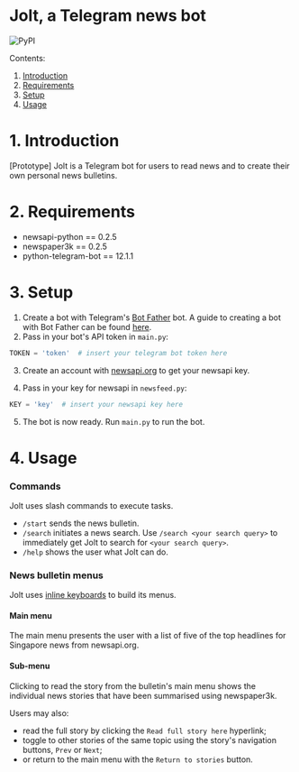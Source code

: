 # Jolt, a Telegram news bot

![PyPI](https://img.shields.io/pypi/pyversions/Django.svg)

Contents:

1. [Introduction](#introduction)
2. [Requirements](#requirements)
3. [Setup](#setup)
4. [Usage](#usage)

# 1. Introduction

[Prototype] Jolt is a Telegram bot for users to read news and to create their own personal news bulletins.

# 2. Requirements

* newsapi-python == 0.2.5
* newspaper3k == 0.2.5
* python-telegram-bot == 12.1.1

# 3. Setup

1. Create a bot with Telegram's [Bot Father](https://telegram.me/botfather) bot. A guide to creating a bot with Bot Father can be found [here](<https://core.telegram.org/bots#6-botfather>).
2. Pass in your bot's API token in `main.py`:
```python
TOKEN = 'token'  # insert your telegram bot token here
```
3. Create an account with [newsapi.org](https://newsapi.org/) to get your newsapi key.

4. Pass in your key for newsapi in `newsfeed.py`:
```python
KEY = 'key'  # insert your newsapi key here
```
5. The bot is now ready. Run `main.py` to run the bot.

# 4. Usage


### Commands
Jolt uses slash commands to execute tasks.

* `/start` sends the news bulletin.
* `/search` initiates a news search. Use `/search <your search query>` to immediately get Jolt to search for `<your search query>`.
* `/help` shows the user what Jolt can do.

### News bulletin menus

Jolt uses [inline keyboards](https://core.telegram.org/bots/2-0-intro#new-inline-keyboards) to build its menus.

#### Main menu
The main menu presents the user with a list of five of the top headlines for Singapore news from newsapi.org.

#### Sub-menu
Clicking to read the story from the bulletin's main menu shows the individual news stories that have been summarised using newspaper3k. 

Users may also:

* read the full story by clicking the `Read full story here` hyperlink;
* toggle to other stories of the same topic using the story's navigation buttons, `Prev` or `Next`;
* or return to the main menu with the `Return to stories` button.


